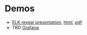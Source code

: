 # Demos

* [ELK reveal presentation](https://mlotysz.github.io/demos/),
  [html](https://mlotysz.github.io/demos/elk-vanilla.html),
  [pdf](https://mlotysz.github.io/demos/elk.pdf)
* TBD [Grafana](https://mlotysz.github.io/demos/grafana.html)
